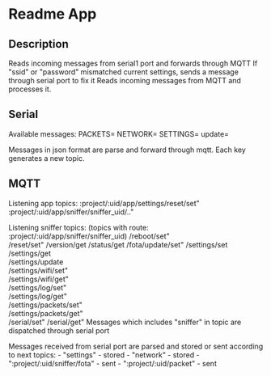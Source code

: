 # Readme App

## Description
Reads incoming messages from serial1 port and forwards through MQTT
If "ssid" or "password" mismatched current settings, sends a message through serial port to fix it
Reads incoming messages from MQTT and processes it.

## Serial
Available messages:
	PACKETS=<json>
	NETWORK=<json>
	SETTINGS=<json>
	update=<string>

Messages in json format are parse and forward through mqtt. Each key generates a new topic.

## MQTT

Listening app topics:
	:project/:uid/app/settings/reset/set"
	:project/:uid/app/sniffer/sniffer_uid/.."

Listening sniffer topics: 
(topics with route: :project/:uid/app/sniffer/sniffer_uid)
	/reboot/set"         
	/reset/set"
	/version/get
	/status/get
	/fota/update/set"
	/settings/set
	/settings/get    
	/settings/update    
	/settings/wifi/set"        
	/settings/wifi/get"        
	/settings/log/set"   
	/settings/log/get"   
	/settings/packets/set"       
	/settings/packets/get"       
	/serial/set"
	/serial/get"
Messages which includes "sniffer" in topic are dispatched through serial port

Messages received from serial port are parsed and stored or sent according to next topics:
	- "settings" - stored
	- "network" - stored
	- ":project/:uid/sniffer/fota" - sent
	- ":project/:uid/packet" - sent

